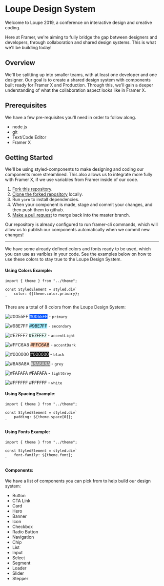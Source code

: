 # Loupe Design System

Welcome to Loupe 2019, a conference on interactive design and creative coding.

Here at Framer, we're aiming to fully bridge the gap between designers and developers, through collaboration and shared design systems. This is what we'll be building today!

## Overview

We'll be splitting up into smaller teams, with at least one developer and one designer. Our goal is to create a shared design system with components built ready for Framer X and Production. Through this, we'll gain a deeper understanding of what the collaboration aspect looks like in Framer X.

## Prerequisites

We have a few pre-requisites you'll need in order to follow along.

- node.js
- git
- Text/Code Editor
- Framer X

## Getting Started

We'll be using styled-components to make designing and coding our components more streamlined. This also allows us to integrate more fully with Framer X, if we use variables from Framer inside of our code.

1. [Fork this repository](https://help.github.com/en/articles/fork-a-repo).
1. [Clone the forked repository](https://help.github.com/en/articles/cloning-a-repository) locally.
1. Run `yarn` to install dependencies.
1. When your component is made, stage and commit your changes, and then push them to github.
1. [Make a pull request](https://help.github.com/en/articles/creating-a-pull-request-from-a-fork) to merge back into the master branch.

Our repository is already configured to run framer-cli commands, which will allow us to publish our components automatically when we commit new changes!

---

We have some already defined colors and fonts ready to be used, which you can use as varibles in your code. See the examples below on how to use these colors to stay true to the Loupe Design System.

#### Using Colors Example:

```
import { theme } from "../theme";

const StyledElement = styled.div`
    color: ${theme.color.primary};
`
```

There are a total of 8 colors from the Loupe Design System:

![#0055FF](https://placehold.it/15/0055FF/000000?text=+) <span style="background:#0055FF; color: white">#0055FF</span> - `primary`

![#98E7FF](https://placehold.it/15/98E7FF/000000?text=+) <span style="background:#98E7FF; color: black">#98E7FF</span> - `secondary`

![#E7FFF7](https://placehold.it/15/E7FFF7/000000?text=+) <span style="background:#E7FFF7; color: black">#E7FFF7</span> - `accentLight`

![#FFC6A8](https://placehold.it/15/FFC6A8/000000?text=+) <span style="background:#FFC6A8; color: black">#FFC6A8</span> - `accentDark`

![#000000](https://placehold.it/15/000000/000000?text=+) <span style="background:#000000; color: white">#000000</span> - `black`

![#8A8A8A](https://placehold.it/15/8A8A8A/000000?text=+) <span style="background:#8A8A8A; color: white">#8A8A8A</span> - `grey`

![#FAFAFA](https://placehold.it/15/FAFAFA/000000?text=+) <span style="background:#FAFAFA; color: black">#FAFAFA</span> - `lightGrey`

![#FFFFFF](https://placehold.it/15/FFFFFF/000000?text=+) <span style="background:#FFFFFF; color: black">#FFFFFF</span> - `white`

#### Using Spacing Example:

```
import { theme } from "../theme";

const StyledElement = styled.div`
    padding: ${theme.space[0]};
`
```

#### Using Fonts Example:

```
import { theme } from "../theme";

const StyledElement = styled.div`
    font-family: ${theme.font};
`
```

#### Components:

We have a list of components you can pick from to help build our design system:

- Button
- CTA Link
- Card
- Hero
- Banner
- Icon
- Checkbox
- Radio Button
- Navigation
- Chip
- List
- Input
- Select
- Segment
- Loader
- Slider
- Stepper
